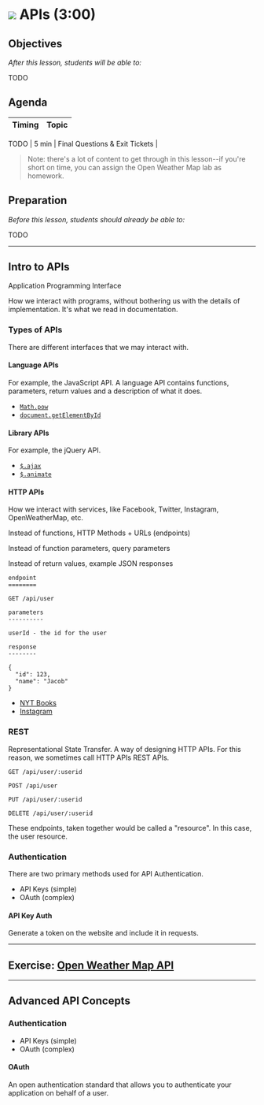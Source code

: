 # ![](https://ga-dash.s3.amazonaws.com/production/assets/logo-9f88ae6c9c3871690e33280fcf557f33.png) APIs (3:00)

##  Objectives
*After this lesson, students will be able to:*

TODO

## Agenda

| Timing | Topic |
| --- | --- |
TODO
| 5 min | Final Questions & Exit Tickets |

> Note: there's a lot of content to get through in this lesson--if you're short on time, you can assign the Open Weather Map lab as homework.

## Preparation
*Before this lesson, students should already be able to:*

TODO


---

## Intro to APIs

Application Programming Interface

How we interact with programs, without bothering us with the details of implementation. It's what we read in documentation.

### Types of APIs

There are different interfaces that we may interact with.

#### Language APIs

For example, the JavaScript API. A language API contains functions, parameters, return values and a description of what it does.

- [`Math.pow`](https://developer.mozilla.org/en-US/docs/Web/JavaScript/Reference/Global_Objects/Math/pow)
- [`document.getElementById`](https://developer.mozilla.org/en-US/docs/Web/API/Document/getElementById)

#### Library APIs

For example, the jQuery API.

- [`$.ajax`](http://api.jquery.com/jquery.ajax/)
- [`$.animate`](http://api.jquery.com/animate/)

#### HTTP APIs

How we interact with services, like Facebook, Twitter, Instagram, OpenWeatherMap, etc.

Instead of functions, HTTP Methods + URLs (endpoints)

Instead of function parameters, query parameters

Instead of return values, example JSON responses

```
endpoint
========

GET /api/user

parameters
----------

userId - the id for the user

response
--------

{
  "id": 123,
  "name": "Jacob"
}
```

- [NYT Books](https://developer.nytimes.com/books_api.json#/Documentation/GET/lists.%7Bformat%7D)
- [Instagram](https://www.instagram.com/developer/endpoints/comments/)

### REST

Representational State Transfer. A way of designing HTTP APIs. For this reason, we sometimes call HTTP APIs REST APIs.

```
GET /api/user/:userid

POST /api/user

PUT /api/user/:userid

DELETE /api/user/:userid
```

These endpoints, taken together would be called a "resource". In this case, the user resource.

### Authentication

There are two primary methods used for API Authentication.

- API Keys (simple)
- OAuth (complex)

#### API Key Auth

Generate a token on the website and include it in requests.

---

## Exercise: [Open Weather Map API](http://openweathermap.org/api)

---

## Advanced API Concepts

### Authentication

- API Keys (simple)
- OAuth (complex)

#### OAuth

An open authentication standard that allows you to authenticate your application on behalf of a user.
